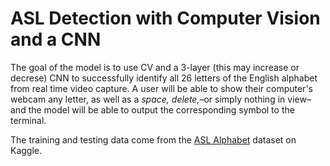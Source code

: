 # ASL Detection with Computer Vision and a CNN
The goal of the model is to use CV and a 3-layer (this may increase or decrese) CNN to successfully identify all 26 letters of the English alphabet from real time video capture. A user will be able to show their computer's webcam any letter, as well as a *space,* *delete,*–or simply nothing in view–and the model will be able to output the corresponding symbol to the terminal. 

The training and testing data come from the [ASL Alphabet](https://www.kaggle.com/datasets/grassknoted/asl-alphabet) dataset on Kaggle.
